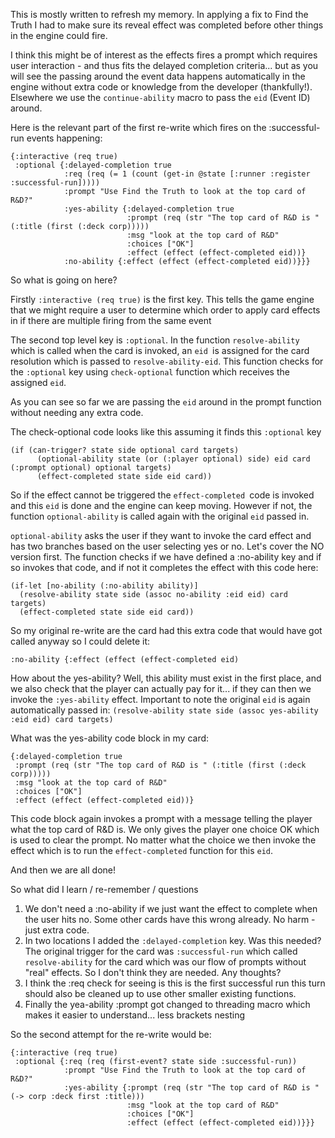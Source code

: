 This is mostly written to refresh my memory.  In applying a fix to Find the Truth I had to make sure its reveal effect was completed before other things in the engine could fire.

I think this might be of interest as the effects fires a prompt which requires user interaction - and thus fits the delayed completion criteria... but as you will see the passing around the event data happens automatically in the engine without extra code or knowledge from the developer (thankfully!).  Elsewhere we use the `continue-ability` macro to pass the `eid` (Event ID) around.

Here is the relevant part of the first re-write which fires on the :successful-run events happening:
```
{:interactive (req true)
 :optional {:delayed-completion true
            :req (req (= 1 (count (get-in @state [:runner :register :successful-run]))))
            :prompt "Use Find the Truth to look at the top card of R&D?"
            :yes-ability {:delayed-completion true
                          :prompt (req (str "The top card of R&D is " (:title (first (:deck corp)))))
                          :msg "look at the top card of R&D"
                          :choices ["OK"]
                          :effect (effect (effect-completed eid))}
            :no-ability {:effect (effect (effect-completed eid))}}}
```

So what is going on here?

Firstly `:interactive (req true)` is the first key.  This tells the game engine that we might require a user to determine which order to apply card effects in if there are multiple firing from the same event

The second top level key is `:optional`.  In the function `resolve-ability` which is called when the card is invoked, an `eid `is assigned for the card resolution which is passed to `resolve-ability-eid`.  This function checks for the `:optional` key using `check-optional` function which receives the assigned `eid`.

As you can see so far we are passing the `eid` around in the prompt function without needing any extra code.

The check-optional code looks like this assuming it finds this `:optional` key

```
(if (can-trigger? state side optional card targets)
      (optional-ability state (or (:player optional) side) eid card (:prompt optional) optional targets)
      (effect-completed state side eid card))
```

So if the effect cannot be triggered the `effect-completed `code is invoked and this `eid` is done and the engine can keep moving.  However if not, the function `optional-ability` is called again with the original `eid` passed in.

`optional-ability` asks the user if they want to invoke the card effect and has two branches based on the user selecting yes or no.  Let's cover the NO version first.  The function checks if we have defined a :no-ability key and if so invokes that code, and if not it completes the effect with this code here:

```
(if-let [no-ability (:no-ability ability)]
  (resolve-ability state side (assoc no-ability :eid eid) card targets)
  (effect-completed state side eid card))
```

So my original re-write are the card had this extra code that would have got called anyway so I could delete it:

`:no-ability {:effect (effect (effect-completed eid)`

How about the yes-ability?  Well, this ability must exist in the first place, and we also check that the player can actually pay for it... if they can then we invoke the `:yes-ability` effect.  Important to note the original `eid` is again automatically passed in:
`(resolve-ability state side (assoc yes-ability :eid eid) card targets)`

What was the yes-ability code block in my card:

```
{:delayed-completion true
 :prompt (req (str "The top card of R&D is " (:title (first (:deck corp)))))
 :msg "look at the top card of R&D"
 :choices ["OK"]
 :effect (effect (effect-completed eid))}
```

This code block again invokes a prompt with a message telling the player what the top card of R&D is.  We only gives the player one choice OK which is used to clear the prompt.  No matter what the choice we then invoke the effect which is to run the `effect-completed` function for this `eid`.

And then we are all done!

So what did I learn / re-remember / questions
1. We don't need a :no-ability if we just want the effect to complete when the user hits no.  Some other cards have this wrong already.  No harm - just extra code.
2. In two locations I added the `:delayed-completion` key.  Was this needed? The original trigger for the card was `:successful-run` which called `resolve-ability` for the card which was our flow of prompts without "real" effects.  So I don't think they are needed.   Any thoughts?
3.  I think the :req check for seeing is this is the first successful run this turn should also be cleaned up to use other smaller existing functions. 
4. Finally the yea-ability :prompt got changed to threading macro which makes it easier to understand... less brackets nesting

So the second attempt for the re-write would be:
```
{:interactive (req true)
 :optional {:req (req (first-event? state side :successful-run))
            :prompt "Use Find the Truth to look at the top card of R&D?"
            :yes-ability {:prompt (req (str "The top card of R&D is " (-> corp :deck first :title)))
                          :msg "look at the top card of R&D"
                          :choices ["OK"]
                          :effect (effect (effect-completed eid))}}}
```





